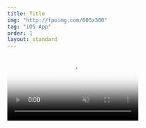```yaml
---
title: Title
img: "http://fpoimg.com/605x300"
tag: "iOS App"
order: 1
layout: standard
---
```


<div class="type-column">
  <video autoplay loop muted playsinline poster="https://res.cloudinary.com/benludwig/image/upload/f_auto,q_auto:best/v1564074205/rookery-1_txuf78.png">
    <source src="https://res.cloudinary.com/benludwig/video/upload/vc_auto/v1568842932/news_real_demo_fj0gex.mp4" type="video/mp4">
    <source src="https://res.cloudinary.com/benludwig/video/upload/vc_auto/v1568842932/news_real_demo_fj0gex.webm" type="video/webm">
    Your browser does not support the video tag.
  </video>
</div>
